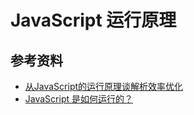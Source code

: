 # JavaScript 运行原理









## 参考资料

- [从JavaScript的运行原理谈解析效率优化](https://mp.weixin.qq.com/s?__biz=Mzk0MDMwMzQyOA==&mid=2247490285&idx=1&sn=86ed879706094c1b053c3d6ccfc062c5&source=41#wechat_redirect)
- [JavaScript 是如何运行的？](https://blog.fundebug.com/2019/09/26/how-does-javascript-execute/)